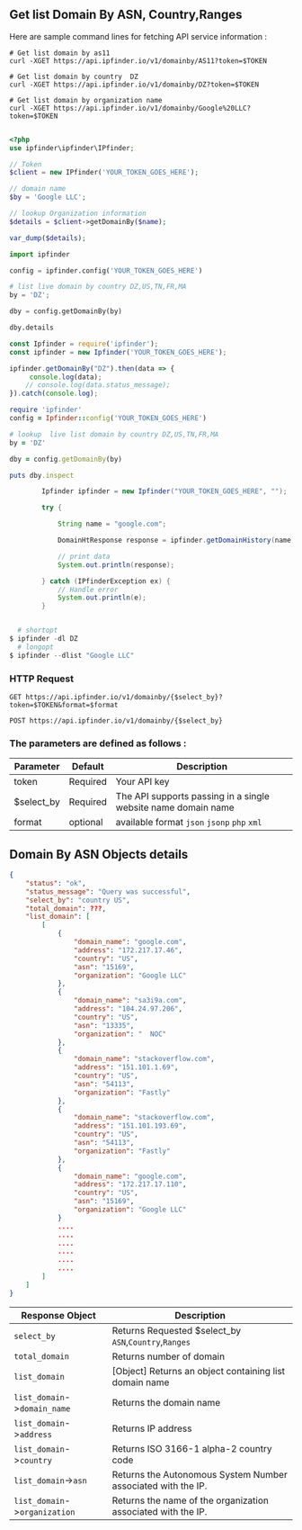 ## Get list Domain By ASN, Country,Ranges

Here are sample command lines for fetching API service information :

```shell
# Get list domain by as11
curl -XGET https://api.ipfinder.io/v1/domainby/AS11?token=$TOKEN

# Get list domain by country  DZ
curl -XGET https://api.ipfinder.io/v1/domainby/DZ?token=$TOKEN

# Get list domain by organization name
curl -XGET https://api.ipfinder.io/v1/domainby/Google%20LLC?token=$TOKEN


```
```php
<?php 
use ipfinder\ipfinder\IPfinder;

// Token
$client = new IPfinder('YOUR_TOKEN_GOES_HERE'); 

// domain name
$by = 'Google LLC';

// lookup Organization information
$details = $client->getDomainBy($name);

var_dump($details);
```
```python
import ipfinder

config = ipfinder.config('YOUR_TOKEN_GOES_HERE')

# list live domain by country DZ,US,TN,FR,MA
by = 'DZ';

dby = config.getDomainBy(by)

dby.details
```

```javascript
const Ipfinder = require('ipfinder');
const ipfinder = new Ipfinder('YOUR_TOKEN_GOES_HERE');

ipfinder.getDomainBy("DZ").then(data => {
     console.log(data);
    // console.log(data.status_message);
}).catch(console.log);
```

```ruby
require 'ipfinder'
config = Ipfinder::config('YOUR_TOKEN_GOES_HERE')

# lookup  live list domain by country DZ,US,TN,FR,MA
by = 'DZ'

dby = config.getDomainBy(by)

puts dby.inspect
```

```java
        Ipfinder ipfinder = new Ipfinder("YOUR_TOKEN_GOES_HERE", "");

        try {

            String name = "google.com";

            DomainHtResponse response = ipfinder.getDomainHistory(name);

            // print data
            System.out.println(response);

        } catch (IPfinderException ex) {
            // Handle error
            System.out.println(e);
        }
```

```powershell

  # shortopt
$ ipfinder -dl DZ
  # longopt
$ ipfinder --dlist "Google LLC"

```

### HTTP Request

`GET https://api.ipfinder.io/v1/domainby/{$select_by}?token=$TOKEN&format=$format`

`POST https://api.ipfinder.io/v1/domainby/{$select_by}`

### The parameters are defined as follows :



Parameter | Default | Description
--------- | ------- | -----------
token     | Required | Your API key 
$select_by | Required | The API supports passing in a single website name domain name
format    | optional | available format `json` `jsonp` `php` `xml`

## Domain By ASN  Objects details

```json
{
    "status": "ok",
    "status_message": "Query was successful",
    "select_by": "country US",
    "total_domain": ???,
    "list_domain": [
        [
            {
                "domain_name": "google.com",
                "address": "172.217.17.46",
                "country": "US",
                "asn": "15169",
                "organization": "Google LLC"
            },
            {
                "domain_name": "sa3i9a.com",
                "address": "104.24.97.206",
                "country": "US",
                "asn": "13335",
                "organization": "  NOC"
            },
            {
                "domain_name": "stackoverflow.com",
                "address": "151.101.1.69",
                "country": "US",
                "asn": "54113",
                "organization": "Fastly"
            },
            {
                "domain_name": "stackoverflow.com",
                "address": "151.101.193.69",
                "country": "US",
                "asn": "54113",
                "organization": "Fastly"
            },
            {
                "domain_name": "google.com",
                "address": "172.217.17.110",
                "country": "US",
                "asn": "15169",
                "organization": "Google LLC"
            }
            ....
            ....
            ....
            ....
            ....
            ....
        ]
    ]
}
```

Response Object               | Description
---------                     |  -----------
`select_by`                   |  Returns Requested $select_by `ASN`,`Country`,`Ranges`
`total_domain`                |  Returns number of domain
`list_domain`                 | [Object] Returns an object containing list domain name
`list_domain`->`domain_name`  |  Returns the domain name
`list_domain`->`address`      |  Returns IP address 
`list_domain`->`country`      |  Returns ISO 3166-1 alpha-2 country code
`list_domain`->`asn`          | Returns the Autonomous System Number associated with the IP.
`list_domain`->`organization` | Returns the name of the organization associated with the IP.

